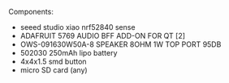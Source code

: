 Components:

- seeed studio xiao nrf52840 sense
- ADAFRUIT 5769 AUDIO BFF ADD-ON FOR QT [2]
- OWS-091630W50A-8 SPEAKER 8OHM 1W TOP PORT 95DB
- 502030 250mAh lipo battery
- 4x4x1.5 smd button
- micro SD card (any)
